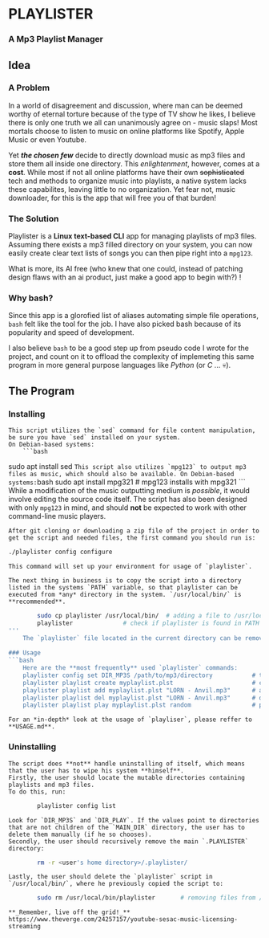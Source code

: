 # PLAYLISTER
### A Mp3 Playlist Manager
## Idea
### A Problem
In a world of disagreement and discussion, where man can be deemed worthy of eternal torture because of the type of TV show he likes, I believe there is only one truth we all can unanimously agree on - music slaps! Most mortals choose to listen to music on online platforms like Spotify, Apple Music or even Youtube.

Yet **_the chosen few_** decide to directly download music as mp3 files and store them all inside one directory. This _enlightenment_, however, comes at a **cost**. While most if not all online platforms have their own ~~sophisticated~~ tech and methods to organize music into playlists, a native system lacks these capabilites, leaving little to no organization. Yet fear not, music downloader, for this is the app that will free you of that burden!
### The Solution
Playlister is a **Linux text-based CLI** app for managing playlists of mp3 files. Assuming there exists a mp3 filled directory on your system, you can now easily create clear text lists of songs you can then pipe right into a `mpg123`. 

What is more, its AI free (who knew that one could, instead of patching design flaws with an ai product, just make a good app to begin with?) !
### Why bash?
Since this app is a glorofied list of aliases automating simple file operations, `bash` felt like the tool for the job. I have also picked bash because of its popularity and speed of development. 

I also believe `bash` to be a good step up from pseudo code I wrote for the project, and count on it to offload the complexity of implemeting this same program in more general purpose languages like *Python* (or *C* ... :skull:).
## The Program
### Installing
	This script utilizes the `sed` command for file content manipulation, be sure you have `sed` installed on your system.
	On Debian-based systems:
		```bash
sudo apt install sed
        ```
	This script also utilizes `mpg123` to output mp3 files as music, which should also be available.
	On Debian-based systems:
		```bash
sudo apt install mpg321 # mpg123 installs with mpg321
        ```
	While a modification of the music outputting medium is *possible*, it would involve editing the source code itself. The script has also been designed with only `mpg123` in mind, and should **not** be expected to work with other command-line music players.
	
	
	After git cloning or downloading a zip file of the project in order to get the script and needed files, the first command you should run is:
```bash
./playlister config configure
```
	This command will set up your environment for usage of `playlister`.
	
	The next thing in business is to copy the script into a directory listed in the systems `PATH` variable, so that playlister can be executed from *any* directory in the system. `/usr/local/bin/` is **recommended**.
```bash
		sudo cp playlister /usr/local/bin/	# adding a file to /usr/local/bin requires root privliges
		playlister				# check if playlister is found in PATH (should return "no options given!" error)
'''
	The `playlister` file located in the current directory can be removed after being copied to `/USR/LOCAL/BIN/` and after the user checked if the script can be executed successfully.
	
### Usage
```bash
	Here are the **most frequently** used `playlister` commands:
	playlister config set DIR_MP3S /path/to/mp3/directory			# tell playlister where mp3s are
	playlister playlist create myplaylist.plst				        # create a plalist
	playlister playlist add myplaylist.plst "LORN - Anvil.mp3"	    # add an entry to a playlist
	playlister playlist del myplaylist.plst "LORN - Anvil.mp3"	    # del(ete) an entry from a playlist
	playlister playlist play myplaylist.plst random			        # play a playlist randomly
```
	For an *in-depth* look at the usage of `playliser`, please reffer to **USAGE.md**.
### Uninstalling
	The script does **not** handle uninstalling of itself, which means that the user has to wipe his system **himself**.
	Firstly, the user should locate the mutable directories containing playlists and mp3 files.
	To do this, run:
```bash
		playlister config list
```
	Look for `DIR_MP3S` and `DIR_PLAY`. If the values point to directories that are not children of the `MAIN_DIR` directory, the user has to delete them manually (if he so chooses).
	Secondly, the user should recursively remove the main `.PLAYLISTER` directory:
```bash
		rm -r <user's home directory>/.playlister/
```
	Lastly, the user should delete the `playlister` script in `/usr/local/bin/`, where he previously copied the script to:
```bash
		sudo rm /usr/local/bin/playlister		# removing files from /usr/local/bin requres root
```
	**_Remember, live off the grid!_**
	https://www.theverge.com/24257157/youtube-sesac-music-licensing-streaming
